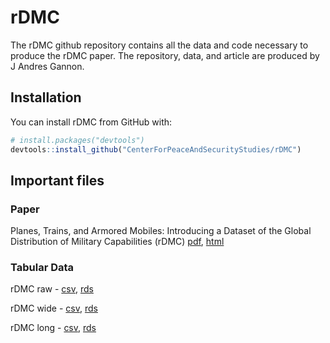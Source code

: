 # rDMC

The rDMC github repository contains all the data and code necessary to produce the rDMC paper. The repository, data, and article are produced by J Andres Gannon.

## Installation

You can install rDMC from GitHub with:

``` r
# install.packages("devtools")
devtools::install_github("CenterForPeaceAndSecurityStudies/rDMC")
```

## Important files
### Paper
Planes, Trains, and Armored Mobiles: Introducing a Dataset of the Global Distribution of Military Capabilities (rDMC) [pdf](https://github.com/CenterForPeaceAndSecurityStudies/rDMC/blob/main/paper/2021-09-24_rDMC.pdf), [html](https://htmlpreview.github.io/?https://github.com/CenterForPeaceAndSecurityStudies/rDMC/blob/main/paper/2021-09-24_rDMC.nb.html)

### Tabular Data
rDMC raw - [csv](https://github.com/CenterForPeaceAndSecurityStudies/rDMC/blob/main/data/rDMC_raw.csv), [rds](https://github.com/CenterForPeaceAndSecurityStudies/rDMC/blob/main/data/01z_rDMC_raw.rds)

rDMC wide - [csv](https://github.com/CenterForPeaceAndSecurityStudies/rDMC/blob/main/data/rDMC_wide.csv), [rds](https://github.com/CenterForPeaceAndSecurityStudies/rDMC/blob/main/data/01z_rDMC_wide.rds)

rDMC long - [csv](https://github.com/CenterForPeaceAndSecurityStudies/rDMC/blob/main/data/rDMC_long.csv), [rds](https://github.com/CenterForPeaceAndSecurityStudies/rDMC/blob/main/data/01z_rDMC_long.rds)

